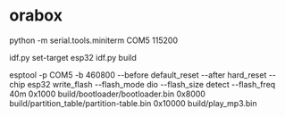 # orabox

python -m serial.tools.miniterm COM5 115200

idf.py set-target esp32
idf.py build


 esptool -p COM5 -b 460800 --before default_reset --after hard_reset --chip esp32  write_flash --flash_mode dio --flash_size detect --flash_freq 40m 0x1000 build/bootloader/bootloader.bin 0x8000 build/partition_table/partition-table.bin 0x10000 build/play_mp3.bin